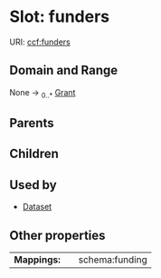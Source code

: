 
# Slot: funders



URI: [ccf:funders](http://purl.org/ccf/funders)


## Domain and Range

None &#8594;  <sub>0..\*</sub> [Grant](Grant.md)

## Parents


## Children


## Used by

 * [Dataset](Dataset.md)

## Other properties

|  |  |  |
| --- | --- | --- |
| **Mappings:** | | schema:funding |